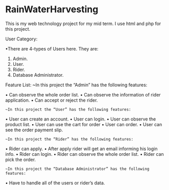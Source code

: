 # RainWaterHarvesting
This is my web technology project for my mid term. I use html and php for this project. 


User Category:

•There are 4-types of Users here. They are:

1.	Admin.
2.	User.
3.	Rider.
4.	Database Administrator.

Feature List:
	~In this project the “Admin” has the following features:

•	Can observe the whole order list.
•	Can observe the information of rider application.
•	Can accept or reject the rider.

	~In this project the “User” has the following features:

•	User can create an account.
•	User can login.
•	User can observe the product list.
•	User can use the cart for order
•	User can order.
•	User can see the order payment slip.

	~In this project the “Rider” has the following features:

•	Rider can apply.
•	After apply rider will get an email informing his login info.
•	Rider can login.
•	Rider can observe the whole order list.
•	Rider can pick the order.

	~In this project the “Database Administrator” has the following features:

•	Have to handle all of the users or rider’s data. 
